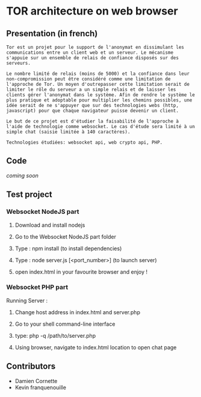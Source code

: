# TOR architecture on web browser
## Presentation (in french)
	Tor est un projet pour le support de l'anonymat en dissimulant les communications entre un client web et un serveur. Le mécanisme s'appuie sur un ensemble de relais de confiance disposés sur des serveurs. 
	
	Le nombre limité de relais (moins de 5000) et la confiance dans leur non-compromission peut être considéré comme une limitation de l'approche de Tor. Un moyen d'outrepasser cette limitation serait de limiter le rôle du serveur a un simple relais et de laisser les clients gérer l'anonymat dans le système. Afin de rendre le système le plus pratique et adoptable pour multiplier les chemins possibles, une idée serait de ne s'appuyer que sur des technologies webs (http, javascript) pour que chaque navigateur puisse devenir un client.
	
	Le but de ce projet est d'étudier la faisabilité de l'approche à l'aide de technologie comme websocket. Le cas d'étude sera limité à un simple chat (saisie limitée à 140 caractères).
	
	Technologies étudiées: websocket api, web crypto api, PHP.

## Code
*coming soon*

## Test project
### Websocket NodeJS part
1. Download and install nodejs 

2. Go to the Websocket NodeJS part folder

3. Type : npm install (to install dependencies)

4. Type : node server.js [<port_number>] (to launch server)

5. open index.html in your favourite browser and enjoy !

### Websocket PHP part
Running Server :

1. Change host address in index.html and server.php

2. Go to your shell command-line interface

3. type: 
	php -q /path/to/server.php

4. Using browser, navigate to index.html location to open chat page

## Contributors
* Damien Cornette
* Kevin franquenouille